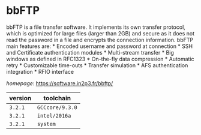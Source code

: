 # bbFTP

bbFTP is a file transfer software. It implements its own transfer protocol,   which is optimized for large files (larger than 2GB) and secure as it does not read the   password in a file and encrypts the connection information. bbFTP main features are:   * Encoded username and password at connection * SSH and Certificate authentication modules   * Multi-stream transfer * Big windows as defined in RFC1323 * On-the-fly data compression   * Automatic retry * Customizable time-outs * Transfer simulation   * AFS authentication integration * RFIO interface

*homepage*: <https://software.in2p3.fr/bbftp/>

version | toolchain
--------|----------
``3.2.1`` | ``GCCcore/9.3.0``
``3.2.1`` | ``intel/2016a``
``3.2.1`` | ``system``
